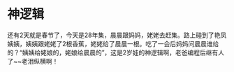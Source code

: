# 神逻辑

还有2天就是春节了，今天是28年集，晨晨跟妈妈，姥姥去赶集。路上碰到了艳凤姨姨，姨姨跟姥姥了2根香蕉，姥姥给了晨晨一根。吃了一会后妈妈问晨晨谁给的？“姨姨给姥娘的，姥娘给晨晨的”，这是2岁娃的神逻辑啊，老爸编程后继有人了~~老泪纵横啊！
